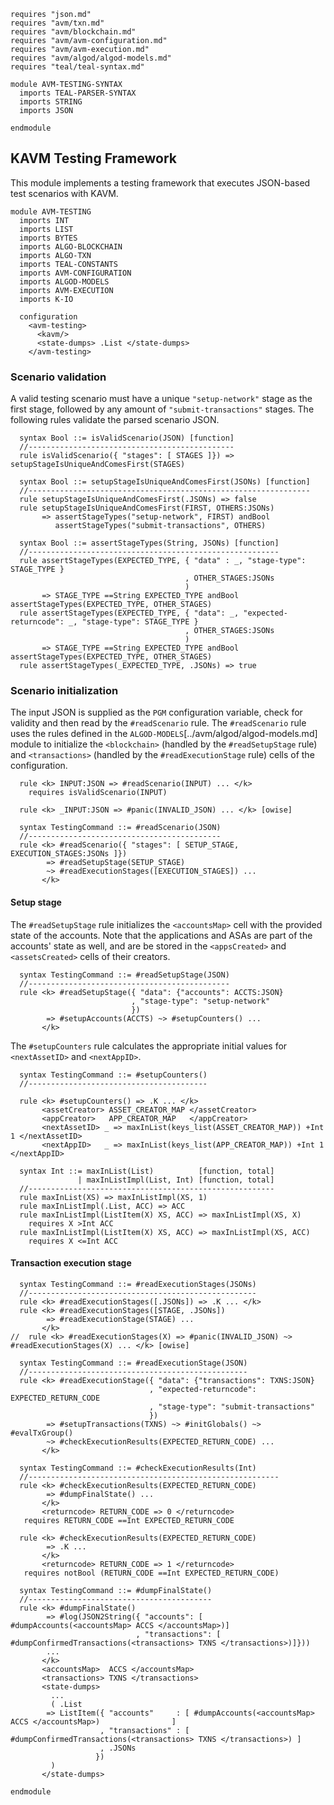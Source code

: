 ```k
requires "json.md"
requires "avm/txn.md"
requires "avm/blockchain.md"
requires "avm/avm-configuration.md"
requires "avm/avm-execution.md"
requires "avm/algod/algod-models.md"
requires "teal/teal-syntax.md"

module AVM-TESTING-SYNTAX
  imports TEAL-PARSER-SYNTAX
  imports STRING
  imports JSON

endmodule
```

KAVM Testing Framework
----------------------

This module implements a testing framework that executes JSON-based test scenarios with KAVM.

```k
module AVM-TESTING
  imports INT
  imports LIST
  imports BYTES
  imports ALGO-BLOCKCHAIN
  imports ALGO-TXN
  imports TEAL-CONSTANTS
  imports AVM-CONFIGURATION
  imports ALGOD-MODELS
  imports AVM-EXECUTION
  imports K-IO

  configuration
    <avm-testing>
      <kavm/>
      <state-dumps> .List </state-dumps>
    </avm-testing>
```

### Scenario validation

A valid testing scenario must have a unique `"setup-network"` stage as the first stage, followed by any amount of `"submit-transactions"` stages.
The following rules validate the parsed scenario JSON.

```k
  syntax Bool ::= isValidScenario(JSON) [function]
  //----------------------------------------------
  rule isValidScenario({ "stages": [ STAGES ]}) => setupStageIsUniqueAndComesFirst(STAGES)

  syntax Bool ::= setupStageIsUniqueAndComesFirst(JSONs) [function]
  //---------------------------------------------------------------
  rule setupStageIsUniqueAndComesFirst(.JSONs) => false
  rule setupStageIsUniqueAndComesFirst(FIRST, OTHERS:JSONs)
       => assertStageTypes("setup-network", FIRST) andBool
          assertStageTypes("submit-transactions", OTHERS)

  syntax Bool ::= assertStageTypes(String, JSONs) [function]
  //--------------------------------------------------------
  rule assertStageTypes(EXPECTED_TYPE, { "data" : _, "stage-type": STAGE_TYPE }
                                       , OTHER_STAGES:JSONs
                                       )
       => STAGE_TYPE ==String EXPECTED_TYPE andBool assertStageTypes(EXPECTED_TYPE, OTHER_STAGES)
  rule assertStageTypes(EXPECTED_TYPE, { "data": _, "expected-returncode": _, "stage-type": STAGE_TYPE }
                                       , OTHER_STAGES:JSONs
                                       )
       => STAGE_TYPE ==String EXPECTED_TYPE andBool assertStageTypes(EXPECTED_TYPE, OTHER_STAGES)
  rule assertStageTypes(_EXPECTED_TYPE, .JSONs) => true
```


### Scenario initialization

The input JSON is supplied as the `PGM` configuration variable, check for validity and then read by the `#readScenario` rule.
The `#readScenario` rule uses the rules defined in the `ALGOD-MODELS`[../avm/algod/algod-models.md] module
to initialize the `<blockchain>` (handled by the `#readSetupStage` rule) and `<transactions>` (handled by the `#readExecutionStage` rule)
cells of the configuration.

```k
  rule <k> INPUT:JSON => #readScenario(INPUT) ... </k>
    requires isValidScenario(INPUT)

  rule <k> _INPUT:JSON => #panic(INVALID_JSON) ... </k> [owise]

  syntax TestingCommand ::= #readScenario(JSON)
  //-------------------------------------------
  rule <k> #readScenario({ "stages": [ SETUP_STAGE, EXECUTION_STAGES:JSONs ]})
        => #readSetupStage(SETUP_STAGE)
        ~> #readExecutionStages([EXECUTION_STAGES]) ...
       </k>
```

#### Setup stage
The `#readSetupStage` rule initializes the `<accountsMap>` cell with the provided state of the accounts.
Note that the applications and ASAs are part of the accounts' state as well, and are be stored in the `<appsCreated>` and `<assetsCreated>` cells of their creators.

```k
  syntax TestingCommand ::= #readSetupStage(JSON)
  //---------------------------------------------
  rule <k> #readSetupStage({ "data": {"accounts": ACCTS:JSON}
                           , "stage-type": "setup-network"
                           })
        => #setupAccounts(ACCTS) ~> #setupCounters() ...
       </k>
```

The `#setupCounters` rule calculates the appropriate initial values for `<nextAssetID>` and `<nextAppID>`.

```k
  syntax TestingCommand ::= #setupCounters()
  //----------------------------------------

  rule <k> #setupCounters() => .K ... </k>
       <assetCreator> ASSET_CREATOR_MAP </assetCreator>
       <appCreator>   APP_CREATOR_MAP   </appCreator>
       <nextAssetID> _ => maxInList(keys_list(ASSET_CREATOR_MAP)) +Int 1 </nextAssetID>
       <nextAppID>   _ => maxInList(keys_list(APP_CREATOR_MAP)) +Int 1   </nextAppID>

  syntax Int ::= maxInList(List)          [function, total]
               | maxInListImpl(List, Int) [function, total]
  //-------------------------------------------------------
  rule maxInList(XS) => maxInListImpl(XS, 1)
  rule maxInListImpl(.List, ACC) => ACC
  rule maxInListImpl(ListItem(X) XS, ACC) => maxInListImpl(XS, X)
    requires X >Int ACC
  rule maxInListImpl(ListItem(X) XS, ACC) => maxInListImpl(XS, ACC)
    requires X <=Int ACC

```

#### Transaction execution stage

```k
  syntax TestingCommand ::= #readExecutionStages(JSONs)
  //---------------------------------------------------
  rule <k> #readExecutionStages([.JSONs]) => .K ... </k>
  rule <k> #readExecutionStages([STAGE, .JSONs])
        => #readExecutionStage(STAGE) ...
       </k>
//  rule <k> #readExecutionStages(X) => #panic(INVALID_JSON) ~> #readExecutionStages(X) ... </k> [owise]

  syntax TestingCommand ::= #readExecutionStage(JSON)
  //-------------------------------------------------
  rule <k> #readExecutionStage({ "data": {"transactions": TXNS:JSON}
                               , "expected-returncode": EXPECTED_RETURN_CODE
                               , "stage-type": "submit-transactions"
                               })
        => #setupTransactions(TXNS) ~> #initGlobals() ~> #evalTxGroup()
        ~> #checkExecutionResults(EXPECTED_RETURN_CODE) ...
       </k>

  syntax TestingCommand ::= #checkExecutionResults(Int)
  //--------------------------------------------------------
  rule <k> #checkExecutionResults(EXPECTED_RETURN_CODE)
        => #dumpFinalState() ...
       </k>
       <returncode> RETURN_CODE => 0 </returncode>
   requires RETURN_CODE ==Int EXPECTED_RETURN_CODE

  rule <k> #checkExecutionResults(EXPECTED_RETURN_CODE)
        => .K ...
       </k>
       <returncode> RETURN_CODE => 1 </returncode>
   requires notBool (RETURN_CODE ==Int EXPECTED_RETURN_CODE)

  syntax TestingCommand ::= #dumpFinalState()
  //-----------------------------------------
  rule <k> #dumpFinalState()
        => #log(JSON2String({ "accounts": [ #dumpAccounts(<accountsMap> ACCS </accountsMap>)]
                            , "transactions": [ #dumpConfirmedTransactions(<transactions> TXNS </transactions>)]}))
        ...
       </k>
       <accountsMap>  ACCS </accountsMap>
       <transactions> TXNS </transactions>
       <state-dumps>
         ...
         ( .List
        => ListItem({ "accounts"     : [ #dumpAccounts(<accountsMap> ACCS </accountsMap>)                ]
                    , "transactions" : [ #dumpConfirmedTransactions(<transactions> TXNS </transactions>) ]
                    , .JSONs
                   })
         )
       </state-dumps>
```

```k
endmodule
```
